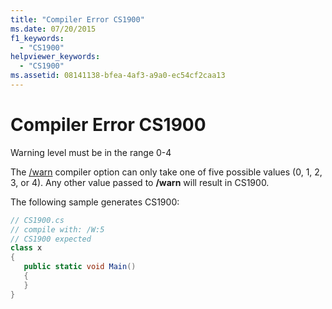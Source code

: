 ```yaml
---
title: "Compiler Error CS1900"
ms.date: 07/20/2015
f1_keywords: 
  - "CS1900"
helpviewer_keywords: 
  - "CS1900"
ms.assetid: 08141138-bfea-4af3-a9a0-ec54cf2caa13
---
```

# Compiler Error CS1900
Warning level must be in the range 0-4  
  
 The [/warn](../language-reference/compiler-options/warn-compiler-option.md) compiler option can only take one of five possible values (0, 1, 2, 3, or 4). Any other value passed to **/warn** will result in CS1900.  
  
 The following sample generates CS1900:  
  
```csharp  
// CS1900.cs  
// compile with: /W:5  
// CS1900 expected  
class x  
{  
   public static void Main()  
   {  
   }  
}  
```
